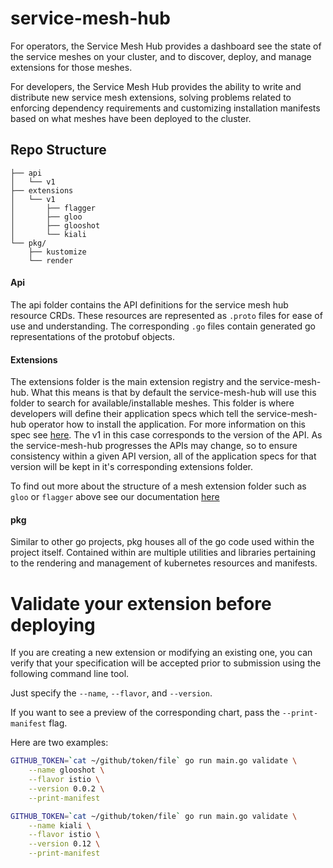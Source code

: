 # service-mesh-hub 

For operators, the Service Mesh Hub provides a dashboard see the state of the service 
meshes on your cluster, and to discover, deploy, and manage extensions for those meshes. 

For developers, the Service Mesh Hub provides the ability to write and distribute new 
service mesh extensions, solving problems related to enforcing dependency requirements 
and customizing installation manifests based on what meshes have been deployed to the 
cluster. 

## Repo Structure
```
├── api
│   └── v1
├── extensions
│   └── v1
│       ├── flagger
│       ├── gloo
│       ├── glooshot
│       └── kiali
└── pkg/
    ├── kustomize
    └── render

```

#### Api

The api folder contains the API definitions for the service mesh hub resource CRDs. 
These resources are represented as `.proto` files for ease of use and understanding.
The corresponding `.go` files contain generated go representations of the protobuf objects.

#### Extensions

The extensions folder is the main extension registry and the service-mesh-hub. What this means is that
by default the service-mesh-hub will use this folder to search for available/installable meshes.
This folder is where developers will define their application specs which tell the service-mesh-hub
operator how to install the application. For more information on this spec see [here](). The v1 in this case
corresponds to the version of the API. As the service-mesh-hub progresses the APIs may change, so to
ensure consistency within a given API version, all of the application specs for that version will be kept
in it's corresponding extensions folder.

To find out more about the structure of a mesh extension folder such as `gloo` or `flagger` above
see our documentation [here]()

#### pkg

Similar to other go projects, pkg houses all of the go code used within the project itself. Contained within
are multiple utilities and libraries pertaining to the rendering and management of kubernetes resources 
and manifests.

# Validate your extension before deploying


If you are creating a new extension or modifying an existing one, you can verify that your specification
will be accepted prior to submission using the following command line tool.

Just specify the `--name`, `--flavor`, and `--version`.

If you want to see a preview of the corresponding chart, pass the `--print-manifest` flag.

Here are two examples:

```bash
GITHUB_TOKEN=`cat ~/github/token/file` go run main.go validate \
    --name glooshot \
    --flavor istio \
    --version 0.0.2 \
    --print-manifest
```

```bash
GITHUB_TOKEN=`cat ~/github/token/file` go run main.go validate \
    --name kiali \
    --flavor istio \
    --version 0.12 \
    --print-manifest
```
